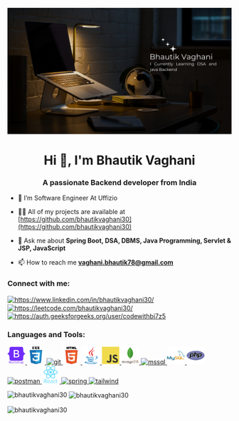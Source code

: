 
![logo](https://github.com/BhautikVaghani30/BhautikVaghani30/blob/main/Bhautik%20Vaghani.png)
<h1 align="center">Hi 👋, I'm Bhautik Vaghani</h1>
<h3 align="center">A passionate Backend developer from India</h3>



- 🌱 I’m Software Engineer At Uffizio

- 👨‍💻 All of my projects are available at [https://github.com/bhautikvaghani30](https://github.com/bhautikvaghani30)

- 💬 Ask me about **Spring Boot, DSA, DBMS, Java Programming, Servlet & JSP, JavaScript**

- 📫 How to reach me **vaghani.bhautik78@gmail.com**

<h3 align="left">Connect with me:</h3>
<p align="left">
<a href="https://www.linkedin.com/in/bhautikvaghani30/" target="blank"><img align="center" src="https://raw.githubusercontent.com/rahuldkjain/github-profile-readme-generator/master/src/images/icons/Social/linked-in-alt.svg" alt="https://www.linkedin.com/in/bhautikvaghani30/" height="30" width="40" /></a>
<a href="https://leetcode.com/BhautikVaghani30/" target="blank"><img align="center" src="https://raw.githubusercontent.com/rahuldkjain/github-profile-readme-generator/master/src/images/icons/Social/leet-code.svg" alt="https://leetcode.com/bhautikvaghani30/" height="30" width="40" /></a>
<a href="https://auth.geeksforgeeks.org/user/https://auth.geeksforgeeks.org/user/codewithbi7z5" target="blank"><img align="center" src="https://raw.githubusercontent.com/rahuldkjain/github-profile-readme-generator/master/src/images/icons/Social/geeks-for-geeks.svg" alt="https://auth.geeksforgeeks.org/user/codewithbi7z5" height="30" width="40" /></a>
</p>
<!-- <img align="right" alt="coding" width="400" src="https://github.com/BhautikVaghani30/BhautikVaghani30/blob/main/img.gif"/> -->

<h3 align="left">Languages and Tools:</h3>
<p align="left">  <a href="https://getbootstrap.com" target="_blank" rel="noreferrer"> <img src="https://raw.githubusercontent.com/devicons/devicon/master/icons/bootstrap/bootstrap-plain-wordmark.svg" alt="bootstrap" width="40" height="40"/> </a> <a href="https://www.w3schools.com/css/" target="_blank" rel="noreferrer"> <img src="https://raw.githubusercontent.com/devicons/devicon/master/icons/css3/css3-original-wordmark.svg" alt="css3" width="40" height="40"/> </a> <a href="https://git-scm.com/" target="_blank" rel="noreferrer"> <img src="https://www.vectorlogo.zone/logos/git-scm/git-scm-icon.svg" alt="git" width="40" height="40"/> </a> <a href="https://www.w3.org/html/" target="_blank" rel="noreferrer"> <img src="https://raw.githubusercontent.com/devicons/devicon/master/icons/html5/html5-original-wordmark.svg" alt="html5" width="40" height="40"/> </a> <a href="https://www.java.com" target="_blank" rel="noreferrer"> <img src="https://raw.githubusercontent.com/devicons/devicon/master/icons/java/java-original.svg" alt="java" width="40" height="40"/> </a> <a href="https://developer.mozilla.org/en-US/docs/Web/JavaScript" target="_blank" rel="noreferrer"> <img src="https://raw.githubusercontent.com/devicons/devicon/master/icons/javascript/javascript-original.svg" alt="javascript" width="40" height="40"/> </a> <a href="https://www.mongodb.com/" target="_blank" rel="noreferrer"> <img src="https://raw.githubusercontent.com/devicons/devicon/master/icons/mongodb/mongodb-original-wordmark.svg" alt="mongodb" width="40" height="40"/> </a> <a href="https://www.microsoft.com/en-us/sql-server" target="_blank" rel="noreferrer"> <img src="https://www.svgrepo.com/show/303229/microsoft-sql-server-logo.svg" alt="mssql" width="40" height="40"/> </a> <a href="https://www.mysql.com/" target="_blank" rel="noreferrer"> <img src="https://raw.githubusercontent.com/devicons/devicon/master/icons/mysql/mysql-original-wordmark.svg" alt="mysql" width="40" height="40"/> </a> <a href="https://www.php.net" target="_blank" rel="noreferrer"> <img src="https://raw.githubusercontent.com/devicons/devicon/master/icons/php/php-original.svg" alt="php" width="40" height="40"/> </a> <a href="https://postman.com" target="_blank" rel="noreferrer"> <img src="https://www.vectorlogo.zone/logos/getpostman/getpostman-icon.svg" alt="postman" width="40" height="40"/> </a> <a href="https://reactjs.org/" target="_blank" rel="noreferrer"> <img src="https://raw.githubusercontent.com/devicons/devicon/master/icons/react/react-original-wordmark.svg" alt="react" width="40" height="40"/> </a> <a href="https://spring.io/" target="_blank" rel="noreferrer"> <img src="https://www.vectorlogo.zone/logos/springio/springio-icon.svg" alt="spring" width="40" height="40"/> </a> <a href="https://tailwindcss.com/" target="_blank" rel="noreferrer"> <img src="https://www.vectorlogo.zone/logos/tailwindcss/tailwindcss-icon.svg" alt="tailwind" width="40" height="40"/> </a> </p>

<p><img align="left" src="https://github-readme-stats.vercel.app/api/top-langs?username=bhautikvaghani30&show_icons=true&locale=en&layout=compact" alt="bhautikvaghani30" /></p>

<p>&nbsp;<img align="center" src="https://github-readme-stats.vercel.app/api?username=bhautikvaghani30&show_icons=true&locale=en" alt="bhautikvaghani30" /></p>

<p><img align="center" src="https://github-readme-streak-stats.herokuapp.com/?user=bhautikvaghani30&" alt="bhautikvaghani30" /></p>
